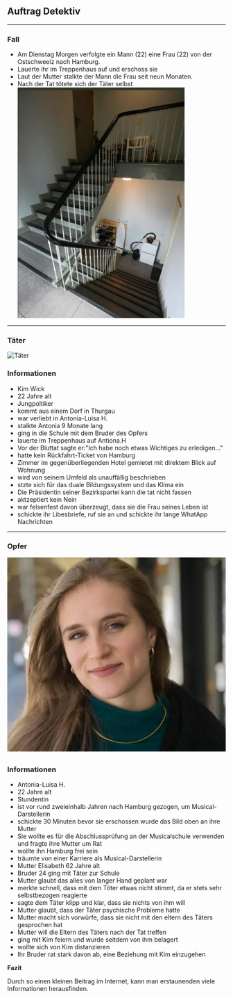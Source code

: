 ##  Auftrag Detektiv
---

### Fall
- Am Dienstag Morgen verfolgte ein Mann (22) eine Frau (22) von der Ostschweeiz nach Hamburg.
- Lauerte ihr im Treppenhaus auf und erschoss sie
- Laut der Mutter stalkte der Mann die Frau seit neun Monaten.
- Nach der Tat tötete sich der Täter selbst
![Tatort](images/tatort.png)
---
### Täter
![Täter](images/Täter2.png)
### Informationen
- Kim Wick 
-  22 Jahre alt
- Jungpoltiker
- kommt aus einem Dorf in Thurgau 
- war verliebt in Antonia-Luisa H.
- stalkte Antonia 9 Monate lang
- ging in die Schule mit dem Bruder des Opfers
- lauerte im Treppenhaus auf Antiona.H
- Vor der Bluttat sagte er:"Ich habe noch etwas Wichtiges zu erledigen..."
- hatte kein Rückfahrt-Ticket von Hamburg
- Zimmer im gegenüberliegenden Hotel gemietet mit direktem Blick auf Wohnung
- wird von seinem Umfeld als unauffällig beschrieben
- stzte sich für das duale Bildungssystem und das Klima ein
- Die Präsidentin seiner Bezirkspartei kann die tat nicht fassen
- aktzeptiert kein Nein
- war felsenfest davon überzeugt, dass sie die Frau seines Leben ist
- schickte ihr Libesbriefe, ruf sie an und schickte ihr lange WhatApp Nachrichten
---
### Opfer
![Opfer](images/Opfer.png)
### Informationen
- Antonia-Luisa H.
- 22 Jahre alt
- Stundentin
- ist vor rund zweieinhalb Jahren nach Hamburg gezogen, um Musical-Darstellerin
- schickte 30 Minuten bevor sie erschossen wurde das Bild oben an ihre Mutter
- Sie wollte es für die Abschlussprüfung an der Musicalschule verwenden und fragte ihre Mutter um Rat
- wollte ihn Hamburg frei sein
- träumte von einer Karriere als Musical-Darstellerin
- Mutter Elisabeth 62 Jahre alt
- Bruder 24 ging mit Täter zur Schule
- Mutter glaubt das alles von langer Hand geplant war
- merkte schnell, dass mit dem Töter etwas nicht stimmt, da er stets sehr selbstbezogen reagierte
- sagte dem Täter klipp und klar, dass sie nichts von ihm will
- Mutter glaubt, dass der Täter psychische Probleme hatte
- Mutter macht sich vorwürfe, dass sie nicht mit den eltern des Täters gesprochen hat
- Mutter will die Eltern des Täters nach der Tat treffen
- ging mit Kim feiern und wurde seitdem von ihm belagert
- wollte sich von Kim distanzieren
- Ihr Bruder rat stark davon ab, eine Beziehung mit Kim einzugehen

**Fazit**

Durch so einen kleinen Beitrag im Internet, kann man erstaunenden viele Informationen herausfinden.
